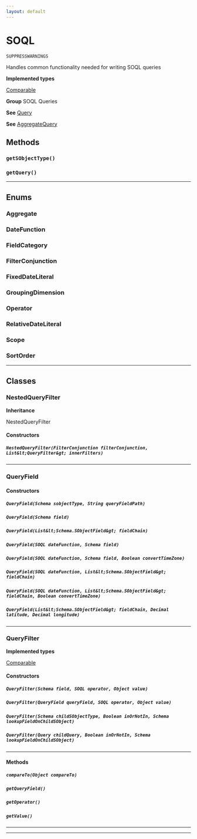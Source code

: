 ```yaml
---
layout: default
---
```

# SOQL

`SUPPRESSWARNINGS`

Handles common functionality needed for writing SOQL queries


**Implemented types**

[Comparable](Comparable)


**Group** SOQL Queries


**See** [Query](./Query.md)


**See** [AggregateQuery](./AggregateQuery.md)

## Methods
### `getSObjectType()`
### `getQuery()`
---
## Enums
### Aggregate

### DateFunction

### FieldCategory

### FilterConjunction

### FixedDateLiteral

### GroupingDimension

### Operator

### RelativeDateLiteral

### Scope

### SortOrder

---
## Classes
### NestedQueryFilter

**Inheritance**

NestedQueryFilter

#### Constructors
##### `NestedQueryFilter(FilterConjunction filterConjunction, List&lt;QueryFilter&gt; innerFilters)`
---

### QueryField
#### Constructors
##### `QueryField(Schema sobjectType, String queryFieldPath)`
##### `QueryField(Schema field)`
##### `QueryField(List&lt;Schema.SObjectField&gt; fieldChain)`
##### `QueryField(SOQL dateFunction, Schema field)`
##### `QueryField(SOQL dateFunction, Schema field, Boolean convertTimeZone)`
##### `QueryField(SOQL dateFunction, List&lt;Schema.SObjectField&gt; fieldChain)`
##### `QueryField(SOQL dateFunction, List&lt;Schema.SObjectField&gt; fieldChain, Boolean convertTimeZone)`
##### `QueryField(List&lt;Schema.SObjectField&gt; fieldChain, Decimal latitude, Decimal longitude)`
---

### QueryFilter

**Implemented types**

[Comparable](Comparable)

#### Constructors
##### `QueryFilter(Schema field, SOQL operator, Object value)`
##### `QueryFilter(QueryField queryField, SOQL operator, Object value)`
##### `QueryFilter(Schema childSObjectType, Boolean inOrNotIn, Schema lookupFieldOnChildSObject)`
##### `QueryFilter(Query childQuery, Boolean inOrNotIn, Schema lookupFieldOnChildSObject)`
---
#### Methods
##### `compareTo(Object compareTo)`
##### `getQueryField()`
##### `getOperator()`
##### `getValue()`
---

---
